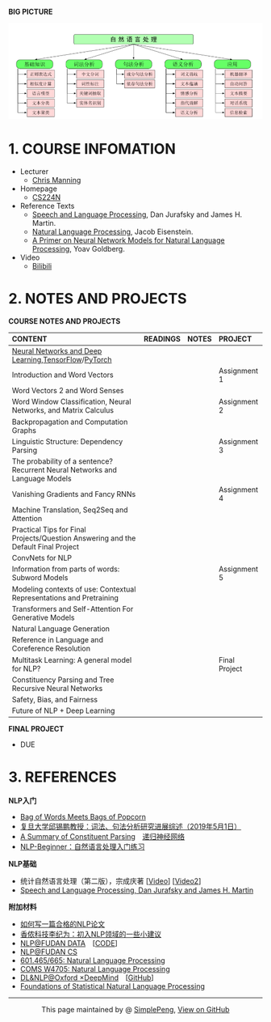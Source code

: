 **BIG PICTURE** <br>


![RoadMap](NLPRoadMap.PNG)


# 1. COURSE INFOMATION

- Lecturer
	- [Chris Manning](https://nlp.stanford.edu/~manning/)
- Homepage
	- [CS224N](http://web.stanford.edu/class/cs224n/index.html)
- Reference Texts
	- [Speech and Language Processing](https://web.stanford.edu/~jurafsky/slp3/), Dan Jurafsky and James H. Martin.
	- [Natural Language Processing](https://github.com/jacobeisenstein/gt-nlp-class/blob/master/notes/eisenstein-nlp-notes.pdf), Jacob Eisenstein.
	- [A Primer on Neural Network Models for Natural Language Processing](http://u.cs.biu.ac.il/~yogo/nnlp.pdf), Yoav Goldberg.
- Video
	- [Bilibili](https://www.bilibili.com/video/av46216519/)

# 2. NOTES AND PROJECTS



**COURSE NOTES AND PROJECTS**



|  CONTENT      |   READINGS  |NOTES| PROJECT  |
| :-------- | :--------| :-- | :-- |
|[Neural Networks and Deep Learning](http://neuralnetworksanddeeplearning.com/),[TensorFlow](https://pan.baidu.com/s/1c19SI56#list/path=%2F)/[PyTorch](https://pan.baidu.com/s/1cpoyXw)  | | | |
|Introduction and Word Vectors  | | |  Assignment 1|
|Word Vectors 2 and Word Senses  | | | |
|Word Window Classification, Neural Networks, and Matrix Calculus  | | |Assignment 2  |
|Backpropagation and Computation Graphs  | | | |
|Linguistic Structure: Dependency Parsing  | | |Assignment 3  |
|The probability of a sentence? Recurrent Neural Networks and Language Models  | | | |
|Vanishing Gradients and Fancy RNNs  | | | Assignment 4 |
|Machine Translation, Seq2Seq and Attention  | | | |
|Practical Tips for Final Projects/Question Answering and the Default Final Project  | | | |
|ConvNets for NLP  | | | |
|Information from parts of words: Subword Models  | | |Assignment 5  | 
|Modeling contexts of use: Contextual Representations and Pretraining  | | | |
|Transformers and Self-Attention For Generative Models  | | | |
|Natural Language Generation  | | | | 
|Reference in Language and Coreference Resolution | | | | 
|Multitask Learning: A general model for NLP?  | | | Final Project |
|Constituency Parsing and Tree Recursive Neural Networks  | | | |
|Safety, Bias, and Fairness  | | | |
|Future of NLP + Deep Learning | | | |




**FINAL PROJECT**
- DUE

# 3. REFERENCES


**NLP入门**
- [Bag of Words Meets Bags of Popcorn](https://www.kaggle.com/c/word2vec-nlp-tutorial)
- [复旦大学邱锡鹏教授：词法、句法分析研究进展综述（2019年5月1日）](https://mp.weixin.qq.com/s/AP4TCnRfIccqAxDu4FlBew)
- [A Summary of Constituent Parsing](https://godweiyang.com/2018/09/26/constituent-parsing-summary/)&emsp;[递归神经网络](https://zybuluo.com/hanbingtao/note/626300)
- [NLP-Beginner：自然语言处理入门练习](https://github.com/SimpleLP/nlp-beginner)

**NLP基础**
- 统计自然语言处理（第二版），宗成庆著 [[Video](https://www.bilibili.com/video/av23334120/?p=32)] [[Video2](https://www.bilibili.com/video/av27183045/?p=1)]
- [Speech and Language Processing, Dan Jurafsky and James H. Martin](https://web.stanford.edu/~jurafsky/slp3/)




**附加材料**
- [如何写一篇合格的NLP论文](https://zhuanlan.zhihu.com/p/58752815)
- [香侬科技李纪为：初入NLP领域的一些小建议](https://cloud.tencent.com/developer/article/1421774)
- [NLP@FUDAN DATA](http://www.sdspeople.fudan.edu.cn/zywei/DATA130006/index.html)&emsp;[[CODE](https://github.com/Rshcaroline/FDU-Natural-Language-Processing)]
- [NLP@FUDAN CS](https://textprocessing.github.io/)
- [601.465/665: Natural Language Processing](https://www.cs.jhu.edu/~jason/465/)
- [COMS W4705: Natural Language Processing](http://www.cs.columbia.edu/~mcollins/cs4705-spring2019/)
- [DL&NLP@Oxford ×DeepMind](https://edu.aliyun.com/course/844?utm_content=m_44346)&emsp;[[GitHub](https://github.com/oxford-cs-deepnlp-2017/lectures)]
- [Foundations of Statistical Natural Language Processing](https://nlp.stanford.edu/fsnlp/)











-----------------------------------------------------------------------------------------

<div style="text-align:center;">
This page maintained by @ <a href="https://simplelp.github.io/">SimplePeng</a>, 	
<a href="https://github.com/SimpleLP/Natural-Language-Processing/">View on GitHub</a>
</div>






